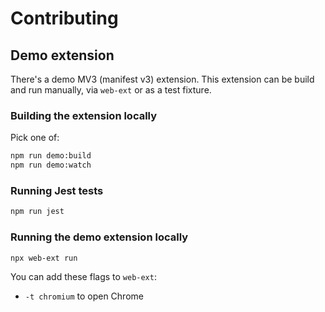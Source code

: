 # Contributing

## Demo extension

There's a demo MV3 (manifest v3) extension. This extension can be build and run manually, via `web-ext` or as a test fixture.

### Building the extension locally

Pick one of:

```sh
npm run demo:build
npm run demo:watch
```

### Running Jest tests

```sh
npm run jest
```

### Running the demo extension locally

```sh
npx web-ext run
```

You can add these flags to `web-ext`:

- `-t chromium` to open Chrome
